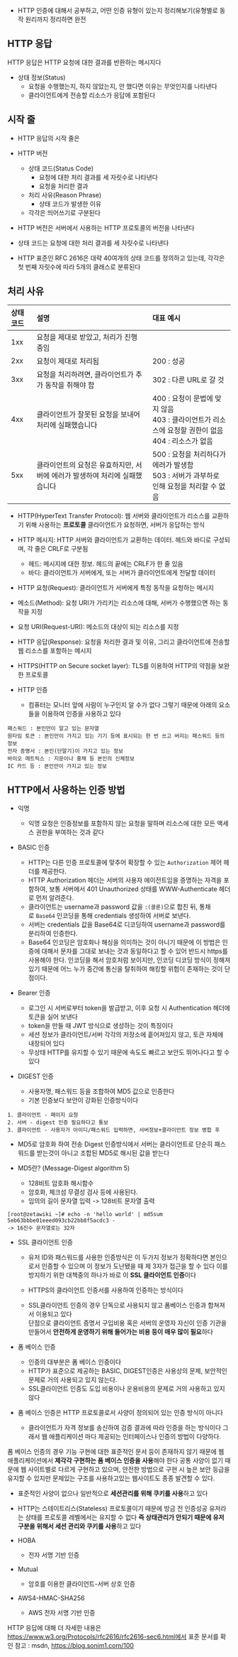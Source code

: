 - HTTP 인증에 대해서 공부하고, 어떤 인증 유형이 있는지 정리해보기(유형별로 동작 원리까지 정리하면 완전
## HTTP 응답
HTTP 응답은 HTTP 요청에 대한 결과를 반환하는 메시지다 
- 상태 정보(Status)
    - 요청을 수행했는지, 하지 않았는지, 안 했다면 이유는 무엇인지를 나타낸다
    - 클라이언트에게 전송할 리소스가 응답에 포함된다

## 시작 줄
- HTTP 응답의 시작 줄은 
 - HTTP 버전
    - 상태 코드(Status Code)
        - 요청에 대한 처리 결과를 세 자릿수로 나타낸다
        - 요청을 처리한 결과
    - 처리 사유(Reason Phrase)
        - 상태 코드가 발생한 이유
    - 각각은 띄어쓰기로 구분된다

- HTTP 버전은 서버에서 사용하는 HTTP 프로토콜의 버전을 나타낸다
- 상태 코드는 요청에 대한 처리 결과를 세 자릿수로 나타낸다 
- HTTP 표준인 RFC 2616은 대략 40여개의 상태 코드를 정의하고 있는데, 각각은 첫 번째 자릿수에 따라 5개의 클래스로 분류된다 

## 처리 사유
상태코드|설명|대표 예시
:-|:-|:-|
1xx|요청을 제대로 받았고, 처리가 진행 중임|          |
2xx|요청이 제대로 처리됨                  |200 : 성공|
3xx|요청을 처리하려면, 클라이언트가 추가 동작을 취해야 함|302 : 다른 URL로 갈 것
4xx|클라이언트가 잘못된 요청을 보내어 처리에 실패했습니다|400 : 요청이 문법에 맞지 않음</br>403 : 클라이언트가 리소스에 요청할 권한이 없음</br>404 : 리소스가 없음|
5xx|클라이언트의 요청은 유효하지만, 서버에 에러가 발생하여 처리에 실패했습니다|500 : 요청을 처리하다가 에러가 발생함</br>503 : 서버가 과부하로 인해 요청을 처리할 수 없음

- HTTP(HyperText Transfer Protocol): 웹 서버와 클라이언트가 리소스를 교환하기 위해 사용하는 **프로토콜** 클라이언트가 요청하면, 서버가 응답하는 방식
- HTTP 메시지: HTTP 서버와 클라이언트가 교환하는 데이터. 헤드와 바디로 구성되며, 각 줄은 CRLF로 구분됨
    - 헤드: 메시지에 대한 정보. 헤드의 끝에는 CRLF가 한 줄 있음
    - 바디: 클라이언트가 서버에게, 또는 서버가 클라이언트에게 전달할 데이터
- HTTP 요청(Request): 클라이언트가 서버에게 특정 동작을 요청하는 메시지
- 메소드(Method): 요청 URI가 가리키는 리소스에 대해, 서버가 수행했으면 하는 동작을 지정
- 요청 URI(Request-URI): 메소드의 대상이 되는 리소스를 지정
- HTTP 응답(Response): 요청을 처리한 결과 및 이유, 그리고 클라이언트에 전송할 웹 리소스를 포함하는 메시지
- HTTPS(HTTP on Secure socket layer): TLS를 이용하여 HTTP의 약점을 보완한 프로토콜

- HTTP 인증
    - 컴퓨터는 모니터 앞에 사람이 누구인지 알 수가 없다 그렇기 때문에 아래의 요소들을 이용하여 인증을 사용하고 있다
```
패스워드 : 본인만이 알고 있는 문자열
원타임 토큰 : 본인만이 가지고 있는 기기 등에 표시되는 한 번 쓰고 버리는 패스워드 등의 정보
전자 증명서 : 본인(단말기)이 가지고 있는 정보
바이오 매트릭스 : 지문이나 홍채 등 본인의 신체정보
IC 카드 등 : 본인만이 가지고 있는 정보
```
## HTTP에서 사용하는 인증 방법

- 익명
    - 익명 요청은 인증정보를 포함하지 않는 요청을 말하며 리소스에 대한 모든 액세스 권한을 부여하는 것과 같다

- BASIC 인증
    - HTTP는 다른 인증 프로토콜에 맞추어 확장할 수 있는 `Authorization` 제어 헤더를 제공한다.
    - HTTP Authorization 헤더는 서버의 사용자 에이전트임을 증명하는 자격을 포함하여, 보통 서버에서 401 Unauthorized 상태를 WWW-Authenticate 헤더로 먼저 알려준다.
    - 클라이언트는 username과 password 값을 `:(콜론)`으로 합친 뒤, 통채로 `Base64` 인코딩을 통해 credentials 생성하여 서버로 보낸다.
    - 서버는 credentials 값을 Base64로 디코딩하여 username과 password를 분리하여 인증한다.
    - Base64 인코딩은 암호화나 해싱을 의미하는 것이 아니기 때문에 이 방법은 인증에 대해서 문자를 그대로 보내는 것과 동일하다고 할 수 있어 반드시 https를 사용해야 한다. 인코딩을 해서 암호처럼 보이지만, 인코딩 디코딩 방식이 정해져있기 때문에 어느 누가 중간에 통신을 탈취하여 해킹할 위험이 존재하는 것이 단점이다.

- Bearer 인증
    - 로그인 시 서버로부터 token을 발급받고, 이후 요청 시 Authentication 헤더에 토큰을 실어 보낸다
    - token을 만들 때 JWT 방식으로 생성하는 것이 특징이다
    - 세션 정보가 클라이언트/서버 각각의 저장소에 흩어져있지 않고, 토큰 자체에 내장되어 있다
    - 무상태 HTTP를 유지할 수 있기 때문에 속도도 빠르고 보안도 뛰어나다고 할 수 있다

- DIGEST 인증
    - 사용자명, 패스워드 등을 조합하여 MD5 값으로 인증한다
    - 기본 인증보다 보안이 강화된 인증방식이다
```
1. 클라이언트 - 페이지 요청
2. 서버 - digest 인증 필요하다고 통보
3. 클라이언트 - 사용자가 아이디/패스워드 입력하면, 서버정보+클라이언트 정보 병합 후 
```
- MD5로 암호화 하여 전송
Digest 인증방식에서 서버는 클라이언트로 단순히 패스워드를 받는것이 아니고 조합된 MD5로 해시된 값을 받는다

- MD5란? (Message-Digest algorithm 5)
    - 128비트 암호화 해시함수
    - 암호화, 체크섬 무결성 검사 등에 사용된다.
    - 임의의 길이 문자열 입력 -> 128비트 문자열 출력
```
[root@zetawiki ~]# echo -n 'hello world' | md5sum 
5eb63bbbe01eeed093cb22bb8f5acdc3 -
-> 16진수 문자열로는 32자
```
- SSL 클라이언트 인증
    - 유저 ID와 패스워드를 사용한 인증방식은 이 두가지 정보가 정확하다면 본인으로서 인증할 수 있으며 이 정보가 도난됐을 때 제 3자가 접근을 할 수 있다
이를 방지하기 위한 대책중의 하나가 바로 이 **SSL 클라이언트 인증**이다
    - HTTPS의 클라이언트 인증서를 사용하여 인증하는 방식이다

    - SSL클라이언트 인증의 경우 단독으로 사용되지 않고 폼베이스 인증과 합쳐져서 이용되고 있다  
    단점으로 클라이언트 증명서 구입비용 혹은 서버의 운영자 자신이 인증 기관을 만들어서 **안전하게 운영하기 위해 들어가는 비용 등이 매우 많이 필요**하다

- 폼 베이스 인증
    - 인증의 대부분은 폼 베이스 인증이다
    - HTTP가 표준으로 제공하는 BASIC, DIGEST인증은 사용상의 문제, 보안적인 문제로 거의 사용되고 있지 않는다.
    - SSL클라이언트 인증도 도입 비용이나 운용비용의 문제로 거의 사용하고 있지 않다

- 폼 베이스 인증은 HTTP 프로토콜로서 사양이 정의되어 있는 인증 방식이 아니다
    - 클라이언트가 자격 정보를 송신하여 검증 결과에 따라 인증을 하는 방식이다 그래서 웹 애플리케이션 마다 제공되는 인터페이스나 인증의 방법이 다양하다.

폼 베이스 인증의 경우 기능 구현에 대한 표준적인 문서 등이 존재하지 않기 때문에 웹 애플리케이션에서 **제각각 구현하는 폼 베이스 인증을 사용**해야 한다
공통 사양이 없기 때문에 웹 사이트별로 다르게 구현하고 있으며, 안전한 방법으로 구현 시 높은 보안 등급을 유지할 수 있지만 문제있는 구조를 사용하고있는 웹사이트도 종종 발견할 수 있다.

- 표준적인 사양이 없으나 일반적으로 **세션관리를 위해 쿠키를 사용**하고 있다
- HTTP는 스테이트리스(Stateless) 프로토콜이기 때문에 방금 전 인증성공 유저라는 상태를 프로토콜 레벨에서는 유지할 수 없다 **즉 상태관리가 안되기 때문에 유저 구분을 위해서 세션 관리와 쿠키를 사용**하고 있다

- HOBA
    - 전자 서명 기반 인증
- Mutual
    - 암호를 이용한 클라이언트-서버 상호 인증
- AWS4-HMAC-SHA256
    - AWS 전자 서명 기반 인증

HTTP 응답에 대해 더 자세한 내용은 https://www.w3.org/Protocols/rfc2616/rfc2616-sec6.html에서 표준 문서를 확인
참고 : msdn, https://blog.sonim1.com/100  